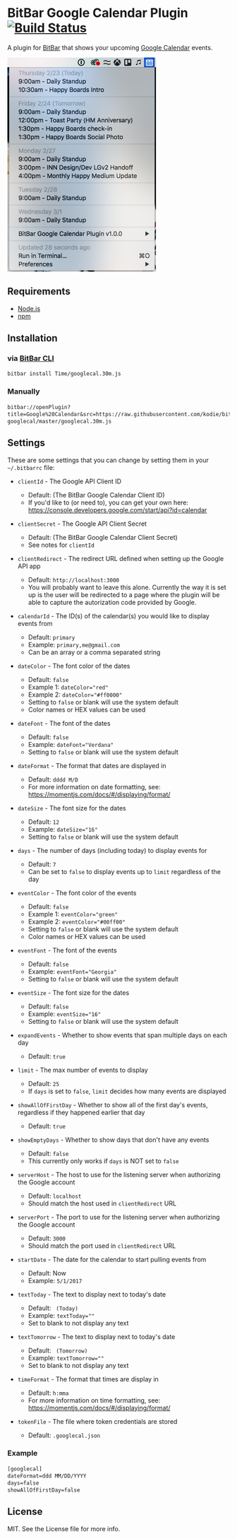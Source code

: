 # BitBar Google Calendar Plugin [![Build Status](https://travis-ci.org/kodie/bitbar-googlecal.svg?branch=master)](https://travis-ci.org/kodie/bitbar-googlecal)
A plugin for [BitBar](https://github.com/matryer/bitbar) that shows your upcoming [Google Calendar](https://calendar.google.com) events.

![](/screenshot.png?raw=true)

## Requirements
* [Node.js](https://nodejs.org)
* [npm](https://npmjs.com)

## Installation

### via [BitBar CLI](https://github.com/kodie/bitbar-cli)
```
bitbar install Time/googlecal.30m.js
```

### Manually
```
bitbar://openPlugin?title=Google%20Calendar&src=https://raw.githubusercontent.com/kodie/bitbar-googlecal/master/googlecal.30m.js
```

## Settings
These are some settings that you can change by setting them in your `~/.bitbarrc` file:

* `clientId` - The Google API Client ID
  * Default: (The BitBar Google Calendar Client ID)
  * If you'd like to (or need to), you can get your own here: https://console.developers.google.com/start/api?id=calendar

* `clientSecret` - The Google API Client Secret
  * Default: (The BitBar Google Calendar Client Secret)
  * See notes for `clientId`

* `clientRedirect` - The redirect URL defined when setting up the Google API app
  * Default: `http://localhost:3000`
  * You will probably want to leave this alone. Currently the way it is set up is the user will be redirected to a page where the plugin will be able to capture the autorization code provided by Google.

* `calendarId` - The ID(s) of the calendar(s) you would like to display events from
  * Default: `primary`
  * Example: `primary,me@gmail.com`
  * Can be an array or a comma separated string

* `dateColor` - The font color of the dates
  * Default: `false`
  * Example 1: `dateColor="red"`
  * Example 2: `dateColor="#ff0000"`
  * Setting to `false` or blank will use the system default
  * Color names or HEX values can be used

* `dateFont` - The font of the dates
  * Default: `false`
  * Example: `dateFont="Verdana"`
  * Setting to `false` or blank will use the system default

* `dateFormat` - The format that dates are displayed in
  * Default: `dddd M/D`
  * For more information on date formatting, see: https://momentjs.com/docs/#/displaying/format/

* `dateSize` - The font size for the dates
  * Default: `12`
  * Example: `dateSize="16"`
  * Setting to `false` or blank will use the system default

* `days` - The number of days (including today) to display events for
  * Default: `7`
  * Can be set to `false` to display events up to `limit` regardless of the day

* `eventColor` - The font color of the events
  * Default: `false`
  * Example 1: `eventColor="green"`
  * Example 2: `eventColor="#00ff00"`
  * Setting to `false` or blank will use the system default
  * Color names or HEX values can be used

* `eventFont` - The font of the events
  * Default: `false`
  * Example: `eventFont="Georgia"`
  * Setting to `false` or blank will use the system default

* `eventSize` - The font size for the dates
  * Default: `false`
  * Example: `eventSize="16"`
  * Setting to `false` or blank will use the system default

* `expandEvents` - Whether to show events that span multiple days on each day
  * Default: `true`

* `limit` - The max number of events to display
  * Default: `25`
  * If `days` is set to `false`, `limit` decides how many events are displayed

* `showAllOfFirstDay` - Whether to show all of the first day's events, regardless if they happened earlier that day
  * Default: `true`

* `showEmptyDays` - Whether to show days that don't have any events
  * Default: `false`
  * This currently only works if `days` is NOT set to `false`

* `serverHost` - The host to use for the listening server when authorizing the Google account
  * Default: `localhost`
  * Should match the host used in `clientRedirect` URL

* `serverPort` - The port to use for the listening server when authorizing the Google account
  * Default: `3000`
  * Should match the port used in `clientRedirect` URL

* `startDate` - The date for the calendar to start pulling events from
  * Default: Now
  * Example: `5/1/2017`

* `textToday` - The text to display next to today's date
  * Default: ` (Today)`
  * Example: `textToday=""`
  * Set to blank to not display any text

* `textTomorrow` - The text to display next to today's date
  * Default: ` (Tomorrow)`
  * Example: `textTomorrow=""`
  * Set to blank to not display any text

* `timeFormat` - The format that times are display in
  * Default: `h:mma`
  * For more information on time formatting, see: https://momentjs.com/docs/#/displaying/format/

* `tokenFile` - The file where token credentials are stored
  * Default: `.googlecal.json`

### Example
```
[googlecal]
dateFormat=ddd MM/DD/YYYY
days=false
showAllOfFirstDay=false
```

## License
MIT. See the License file for more info.
